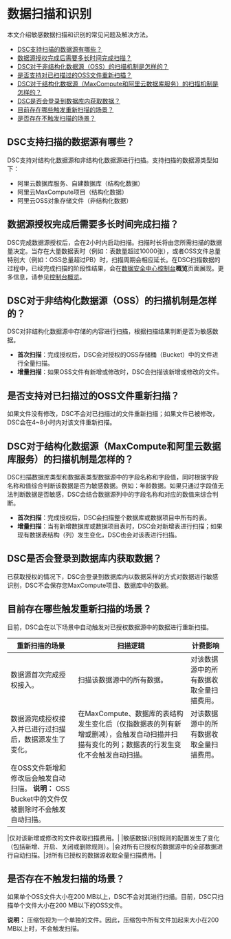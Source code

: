 # 数据扫描和识别

本文介绍敏感数据扫描和识别的常见问题及解决方法。

-   [DSC支持扫描的数据源有哪些？](#section_fen_4pj_lwg)
-   [数据源授权完成后需要多长时间完成扫描？](#section_hv1_nu2_vqi)
-   [DSC对于非结构化数据源（OSS）的扫描机制是怎样的？](#section_7np_ggx_mab)
-   [是否支持对已扫描过的OSS文件重新扫描？](#section_let_6i8_6qf)
-   [DSC对于结构化数据源（MaxCompute和阿里云数据库服务）的扫描机制是怎样的？](#section_uxo_wqg_q6j)
-   [DSC是否会登录到数据库内获取数据？](#section_8ut_oez_69d)
-   [目前存在哪些触发重新扫描的场景？](#section_9lh_qg8_epu)
-   [是否存在不触发扫描的场景？](#section_n7c_p51_g1q)

## DSC支持扫描的数据源有哪些？

DSC支持对结构化数据源和非结构化数据源进行扫描。支持扫描的数据源类型如下：

-   阿里云数据库服务、自建数据库（结构化数据）
-   阿里云MaxCompute项目（结构化数据）
-   阿里云OSS对象存储文件（非结构化数据）

## 数据源授权完成后需要多长时间完成扫描？

DSC完成数据源授权后，会在2小时内启动扫描。扫描时长将由您所需扫描的数据量决定。当存在大量数据表时（例如：表数量超过10000张），或者OSS文件总量特别大（例如：OSS总量超过PB）时，扫描周期会相应延长。在DSC扫描数据的过程中，已经完成扫描的阶段性结果，会在[数据安全中心控制台](https://yundun.console.aliyun.com/?p=sddp#/overview)**概览**页面展现。更多信息，请参见[控制台概览](/cn.zh-CN/用户指南/控制台概览.md)。

## DSC对于非结构化数据源（OSS）的扫描机制是怎样的？

DSC对非结构化数据源中存储的内容进行扫描，根据扫描结果判断是否为敏感数据。

-   **首次扫描**：完成授权后，DSC会对授权的OSS存储桶（Bucket）中的文件进行全量扫描。
-   **增量扫描**：如果OSS文件有新增或修改时，DSC会扫描该新增或修改的文件。

## 是否支持对已扫描过的OSS文件重新扫描？

如果文件没有修改，DSC不会对已扫描过的文件重新扫描；如果文件已被修改，DSC会在4~8小时内对该文件重新扫描。

## DSC对于结构化数据源（MaxCompute和阿里云数据库服务）的扫描机制是怎样的？

DSC扫描数据库类型和数据表类型数据源中的字段名称和字段值，同时根据字段名称和值综合判断该数据是否为敏感数据。例如：年龄数据。如果只通过字段值无法判断数据是否敏感，DSC会结合数据源列中的字段名称和对应的数值来综合判断。

-   **首次扫描**：完成授权后，DSC会扫描整个数据库或数据项目中所有的表。
-   **增量扫描**：当有新增数据库或数据项目表时，DSC会对新增表进行扫描；如果现有数据表结构（列）发生变化，DSC也会对该表进行扫描。

## DSC是否会登录到数据库内获取数据？

已获取授权的情况下，DSC会登录到数据库内以数据采样的方式对数据进行敏感识别，DSC不会保存您MaxCompute项目、数据库中的数据。

## 目前存在哪些触发重新扫描的场景？

目前，DSC会在以下场景中自动触发对已授权数据源中的数据进行重新扫描。

|重新扫描的场景|扫描逻辑|计费影响|
|-------|----|----|
|数据源首次完成授权接入。|扫描该数据源中的所有数据。|对该数据源中的所有数据收取全量扫描费用。|
|数据源完成授权接入并已进行过扫描后，数据源发生了变化。|在MaxCompute、数据库的表结构发生变化后（仅指数据表的列有新增或删减），会触发自动扫描并扫描有变化的列；数据表的行发生变化不会触发自动扫描。|对该数据源中的所有数据收取全量扫描费用。|
|在OSS文件新增和修改后会触发自动扫描。 **说明：** OSS Bucket中的文件仅被删除时不会触发自动扫描。

|仅对该新增或修改的文件收取扫描费用。|
|敏感数据识别规则的配置发生了变化（包括新增、开启、关闭或删除规则）。|会对所有已授权的数据源中的全部数据进行自动扫描。|对所有已授权的数据源收取全量扫描费用。|

## 是否存在不触发扫描的场景？

如果单个OSS文件大小在200 MB以上，DSC不会对其进行扫描。目前，DSC只扫描单个文件大小在200 MB以下的OSS文件。

**说明：** 压缩包视为一个单独的文件。因此，压缩包中所有文件加起来大小在200 MB以上时，不会触发扫描。

